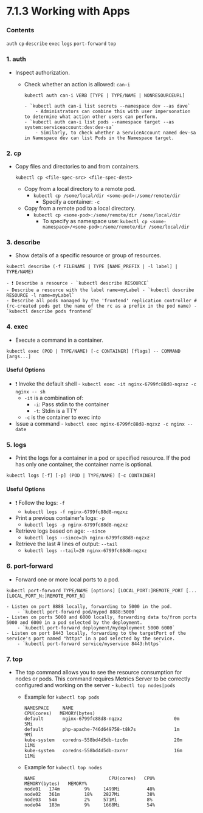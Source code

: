 # 7.1.3 Working with Apps

### Contents

`auth` `cp` `describe` `exec` `logs` `port-forward` `top`

### 1. auth

- Inspect authorization.
  - Check whether an action is allowed: `can-i`

    ```
    kubectl auth can-i VERB [TYPE | TYPE/NAME | NONRESOURCEURL]
    ```

        - `kubectl auth can-i list secrets --namespace dev --as dave`
            - Administrators can combine this with user impersonation to determine what action other users can perform.
        - `kubectl auth can-i list pods --namespace target --as system:serviceaccount:dev:dev-sa`
            - Similarly, to check whether a ServiceAccount named dev-sa in Namespace dev can list Pods in the Namespace target. 

### 2. cp

- Copy files and directories to and from containers.

    ```
    kubectl cp <file-spec-src> <file-spec-dest>
    ```
  - Copy from a local directory to a remote pod.
    - `kubectl cp /some/local/dir <some-pod>:/some/remote/dir`
      - Specify a container: `-c`
  - Copy from a remote pod to a local directory.
    - `kubectl cp <some-pod>:/some/remote/dir /some/local/dir`
      - To specify as namespace use: `kubectl cp <some-namespace>/<some-pod>:/some/remote/dir /some/local/dir`

### 3. describe

- Show details of a specific resource or group of resources.

```
kubectl describe (-f FILENAME | TYPE [NAME_PREFIX | -l label] | TYPE/NAME)
```

    - ❗️ Describe a resource - `kubectl describe RESOURCE`
    - Describe a resource with the label name=myLabel - `kubectl describe RESOURCE -l name=myLabel`
    - Describe all pods managed by the 'frontend' replication controller # (rc-created pods get the name of the rc as a prefix in the pod name) - `kubectl describe pods frontend`

### 4. exec

- Execute a command in a container.

```
kubectl exec (POD | TYPE/NAME) [-c CONTAINER] [flags] -- COMMAND [args...]
```

#### Useful Options

- ❗️ Invoke the default shell - `kubectl exec -it nginx-6799fc88d8-nqzxz -c nginx -- sh`
  - `-it` is a combination of:
    - `-i`: Pass stdin to the container
    - `-t`: Stdin is a TTY
  - `-c` is the container to exec into
- Issue a command - `kubectl exec nginx-6799fc88d8-nqzxz -c nginx -- date`

### 5. logs

- Print the logs for a container in a pod or specified resource. If the pod has only one container, the container name is optional.

```
kubectl logs [-f] [-p] (POD | TYPE/NAME) [-c CONTAINER]
```

#### Useful Options

- ❗️ Follow the logs: `-f`
  - `kubectl logs -f nginx-6799fc88d8-nqzxz`
- Print a previous container's logs: `-p`
  - `kubectl logs -p nginx-6799fc88d8-nqzxz`
- Retrieve logs based on age: `--since`
  - `kubectl logs --since=1h nginx-6799fc88d8-nqzxz`
- Retrieve the last # lines of output: `--tail`
  - `kubectl logs --tail=20 nginx-6799fc88d8-nqzxz`

### 6. port-forward

- Forward one or more local ports to a pod.

```
kubectl port-forward TYPE/NAME [options] [LOCAL_PORT:]REMOTE_PORT [...[LOCAL_PORT_N:]REMOTE_PORT_N]
```

    - Listen on port 8888 locally, forwarding to 5000 in the pod.
        - `kubectl port-forward pod/mypod 8888:5000`
    - Listen on ports 5000 and 6000 locally, forwarding data to/from ports 5000 and 6000 in a pod selected by the deployment.   
        - `kubectl port-forward deployment/mydeployment 5000 6000`
    - Listen on port 8443 locally, forwarding to the targetPort of the service's port named "https" in a pod selected by the service.  
        - `kubectl port-forward service/myservice 8443:https`

### 7. top

- The top command allows you to see the resource consumption for nodes or pods. This command requires Metrics Server to be correctly configured and working on the server - `kubectl top nodes|pods`
  - Example for `kubectl top pods`

    ```
    NAMESPACE     NAME                                     CPU(cores)   MEMORY(bytes)
    default       nginx-6799fc88d8-nqzxz                   0m           5Mi
    default       php-apache-746d649758-t8k7s              1m           9Mi
    kube-system   coredns-558bd4d5db-tzc6n                 20m          11Mi
    kube-system   coredns-558bd4d5db-zxrnr                 16m          11Mi
    ```
  - Example for `kubectl top nodes`

    ```
    NAME                           CPU(cores)   CPU%   MEMORY(bytes)   MEMORY%
    node01   174m         9%     1499Mi          48%
    node02   361m         18%    2827Mi          38%
    node03   54m          2%     571Mi           8%
    node04   183m         9%     1668Mi          54%
    ```
